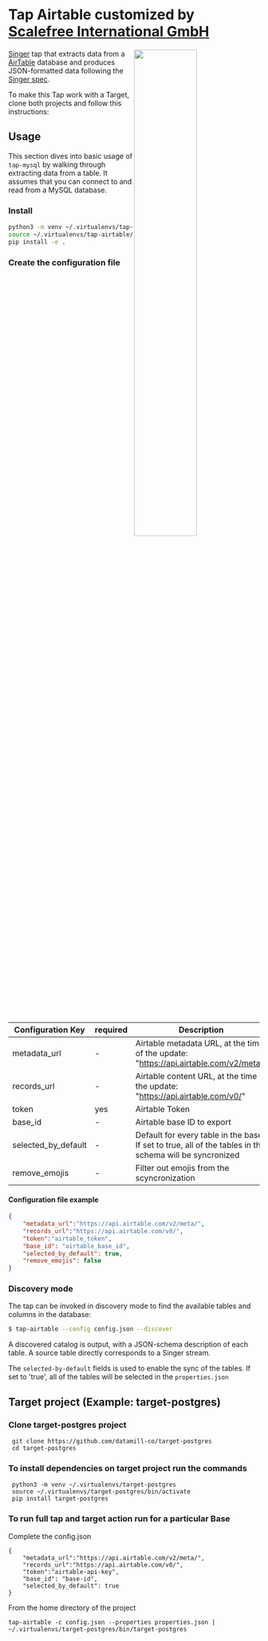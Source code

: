 # Tap Airtable customized by [Scalefree International GmbH](https://www.scalefree.com)

[<img src="https://user-images.githubusercontent.com/78537603/191483803-8cd4fc72-54a1-45f6-ab39-d798ec83e4c9.jpg" width=50% align=right>](https://www.scalefree.com)

[Singer](https://www.singer.io/) tap that extracts data from a [AirTable](https://airtable.com/api) database and produces JSON-formatted data following the [Singer spec](https://github.com/singer-io/getting-started/blob/master/docs/SPEC.md).

To make this Tap work with a Target, clone both projects and follow this instructions:

## Usage

This section dives into basic usage of `tap-mysql` by walking through extracting
data from a table. It assumes that you can connect to and read from a MySQL
database.

### Install

```bash
python3 -m venv ~/.virtualenvs/tap-airtable
source ~/.virtualenvs/tap-airtable/bin/activate
pip install -e .
```


### Create the configuration file


| Configuration Key   | required | Description                                                                                              |
|---------------------|----------|----------------------------------------------------------------------------------------------------------|
| metadata_url        | - | Airtable metadata URL, at the time of the update: "https://api.airtable.com/v2/meta/"                    |
| records_url         | - | Airtable content URL, at the time of the update: "https://api.airtable.com/v0/"                          |
| token               | yes | Airtable Token                                                                                           |
| base_id             | - | Airtable base ID to export                                                                               |
| selected_by_default | - | Default for every table in the base. If set to true, all of the tables in the schema will be syncronized |
| remove_emojis       | - | Filter out emojis from the scyncronization                                                               |


#### Configuration file example


```json
{
    "metadata_url":"https://api.airtable.com/v2/meta/",
    "records_url":"https://api.airtable.com/v0/",
    "token":"airtable_token",
    "base_id": "airtable_base_id",
    "selected_by_default": true,
    "remove_emojis": false
}
```


### Discovery mode

The tap can be invoked in discovery mode to find the available tables and
columns in the database:

```bash
$ tap-airtable --config config.json --discover

```

A discovered catalog is output, with a JSON-schema description of each table. A
source table directly corresponds to a Singer stream.

The `selected-by-default` fields is used to enable the sync of the tables. If set to 'true', all of the tables will be 
selected in the `properties.json` 



## Target project (Example: target-postgres) 

### Clone target-postgres project

```shell
 git clone https://github.com/datamill-co/target-postgres
 cd target-postgres
```

### To install dependencies on target project run the commands

```shell
 python3 -m venv ~/.virtualenvs/target-postgres
 source ~/.virtualenvs/target-postgres/bin/activate
 pip install target-postgres
```

### To run full tap and target action run for a particular Base

Complete the config.json 

```
{
    "metadata_url":"https://api.airtable.com/v2/meta/",
    "records_url":"https://api.airtable.com/v0/",
    "token":"airtable-api-key",
    "base_id": "base-id",
    "selected_by_default": true
}
```

From the home directory of the project 

```shell
tap-airtable -c config.json --properties properties.json | ~/.virtualenvs/target-postgres/bin/target-postgres 
```
